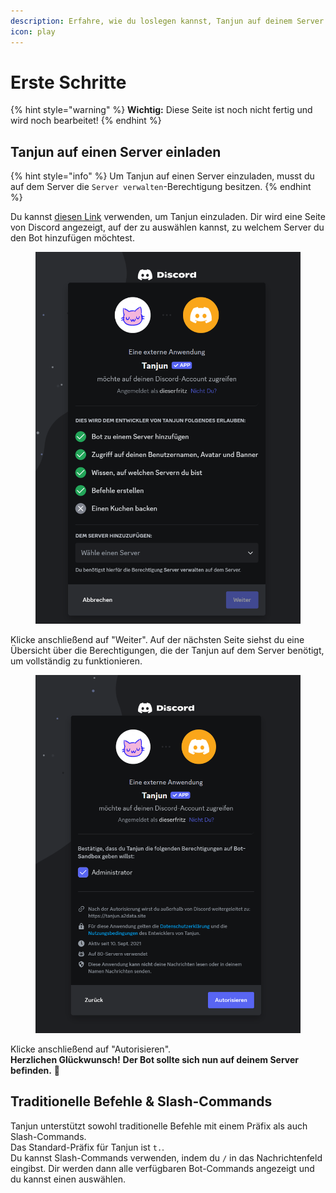 ```yaml
---
description: Erfahre, wie du loslegen kannst, Tanjun auf deinem Server zu verwenden!
icon: play
---
```


# Erste Schritte

{% hint style="warning" %}
**Wichtig:** Diese Seite ist noch nicht fertig und wird noch bearbeitet!
{% endhint %}

## Tanjun auf einen Server einladen

{% hint style="info" %}
Um Tanjun auf einen Server einzuladen, musst du auf dem Server die `Server verwalten`-Berechtigung besitzen.
{% endhint %}

Du kannst [diesen Link](https://go.tanjun.bot/invite) verwenden, um Tanjun einzuladen. Dir wird eine Seite von Discord angezeigt, auf der zu auswählen kannst, zu welchem Server du den Bot hinzufügen möchtest.

<div data-full-width="false"><figure><img src=".gitbook/assets/invite_bot_select_server.png" alt="" width="563"><figcaption></figcaption></figure></div>

Klicke anschließend auf "Weiter". Auf der nächsten Seite siehst du eine Übersicht über die Berechtigungen, die der Tanjun auf dem Server benötigt, um vollständig zu funktionieren.

<figure><img src=".gitbook/assets/invite_bot_select_permissions.png" alt="" width="563"><figcaption></figcaption></figure>

Klicke anschließend auf "Autorisieren".\
**Herzlichen Glückwunsch!** **Der Bot sollte sich nun auf deinem Server befinden.** :tada:

## Traditionelle Befehle & Slash-Commands

Tanjun unterstützt sowohl traditionelle Befehle mit einem Präfix als auch Slash-Commands.\
Das Standard-Präfix für Tanjun ist `t.`.\
Du kannst Slash-Commands verwenden, indem du `/` in das Nachrichtenfeld eingibst. Dir werden dann alle verfügbaren Bot-Commands angezeigt und du kannst einen auswählen.
